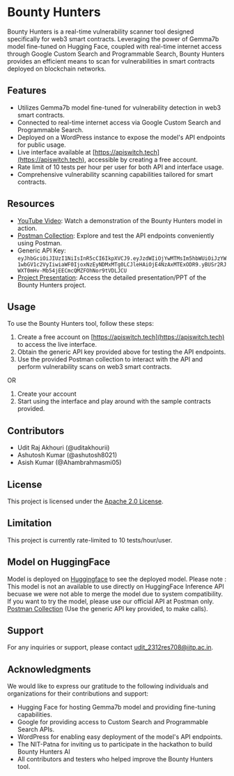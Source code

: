 # Bounty Hunters

Bounty Hunters is a real-time vulnerability scanner tool designed specifically for web3 smart contracts. Leveraging the power of Gemma7b model fine-tuned on Hugging Face, coupled with real-time internet access through Google Custom Search and Programmable Search, Bounty Hunters provides an efficient means to scan for vulnerabilities in smart contracts deployed on blockchain networks.

## Features

- Utilizes Gemma7b model fine-tuned for vulnerability detection in web3 smart contracts.
- Connected to real-time internet access via Google Custom Search and Programmable Search.
- Deployed on a WordPress instance to expose the model's API endpoints for public usage.
- Live interface available at [https://apiswitch.tech](https://apiswitch.tech), accessible by creating a free account.
- Rate limit of 10 tests per hour per user for both API and interface usage.
- Comprehensive vulnerability scanning capabilities tailored for smart contracts.

## Resources

- [YouTube Video](https://youtu.be/flBnurC7jtI): Watch a demonstration of the Bounty Hunters model in action.
- [Postman Collection](http://postman.com/bounty-hunters/): Explore and test the API endpoints conveniently using Postman.
- Generic API Key: `eyJhbGciOiJIUzI1NiIsInR5cCI6IkpXVCJ9.eyJzdWIiOjYwMTMsIm5hbWUiOiJzYW1wbGV1c2VyIiwiaWF0IjoxNzEyNDMxMTg0LCJleHAiOjE4NzAxMTExODR9.yBUSr2RJWXT0mHv-Mb54jEECmcQMZFOhNor9tVDLJCU`
- [Project Presentation](https://docs.google.com/presentation/d/1KhYf9Yz-ea49Ao6K7CleXxWpzWBL4S_ae-j2HU1qOWc/edit?usp=sharing): Access the detailed presentation/PPT of the Bounty Hunters project.

## Usage

To use the Bounty Hunters tool, follow these steps:

1. Create a free account on [https://apiswitch.tech](https://apiswitch.tech) to access the live interface.
2. Obtain the generic API key provided above for testing the API endpoints.
3. Use the provided Postman collection to interact with the API and perform vulnerability scans on web3 smart contracts.

OR
1. Create your account
2. Start using the interface and play around with the sample contracts provided. 

## Contributors

- Udit Raj Akhouri (@uditakhourii)
- Ashutosh Kumar (@ashutosh8021)
- Asish Kumar (@Ahambrahmasmi05)

## License

This project is licensed under the [Apache 2.0 License](LICENSE).

## Limitation

This project is currently rate-limited to 10 tests/hour/user.

## Model on HuggingFace

Model is deployed on [Huggingface](https://huggingface.co/uditakhouri/BHT-1-2/) to see the deployed model. 
Please note : This model is not an available to use directly on HuggingFace Inference API becuase we were not able to merge the model due to system compatibility. If you want to try the model, please use our official API at Postman only. [Postman Collection](http://postman.com/bounty-hunters/) (Use the generic API key provided, to make calls).

## Support

For any inquiries or support, please contact [udit_2312res708@iitp.ac.in](mailto:udit_2312res708@iitp.ac.in).

## Acknowledgments

We would like to express our gratitude to the following individuals and organizations for their contributions and support:

- Hugging Face for hosting Gemma7b model and providing fine-tuning capabilities.
- Google for providing access to Custom Search and Programmable Search APIs.
- WordPress for enabling easy deployment of the model's API endpoints.
- The NIT-Patna for inviting us to participate in the hackathon to build Bounty Hunters AI
- All contributors and testers who helped improve the Bounty Hunters tool.
